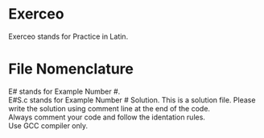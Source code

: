 # Exerceo
Exerceo stands for Practice in Latin.<br />

# File Nomenclature
E# stands for Example Number #.<br />
E#S.c stands for Example Number # Solution. This is a solution file. Please write the solution using comment line at the end of the code.<br />
Always comment your code and follow the identation rules.<br />
Use GCC compiler only.<br />

